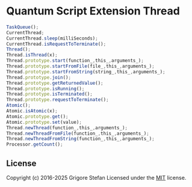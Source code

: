 # Quantum Script Extension Thread

```javascript
TaskQueue();
CurrentThread;
CurrentThread.sleep(milliSeconds);
CurrentThread.isRequestToTerminate();
Thread();
Thread.isThread(x);
Thread.prototype.start(function_,this_,arguments_);
Thread.prototype.startFromFile(file_,this_,arguments_);
Thread.prototype.startFromString(string_,this_,arguments_);
Thread.prototype.join();
Thread.prototype.getReturnedValue();
Thread.prototype.isRunning();
Thread.prototype.isTerminated();
Thread.prototype.requestToTerminate();
Atomic();
Atomic.isAtomic(x);
Atomic.prototype.get();
Atomic.prototype.set(value);
Thread.newThread(function_,this_,arguments_);
Thread.newThreadFromFile(function_,this_,arguments_);
Thread.newThreadFromString(function_,this_,arguments_);
Processor.getCount();
```

## License

Copyright (c) 2016-2025 Grigore Stefan
Licensed under the [MIT](LICENSE) license.
